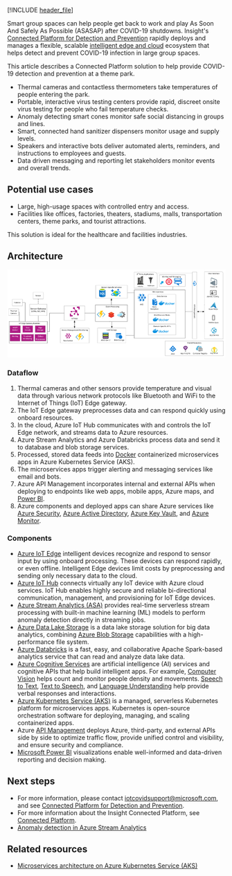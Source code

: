 [!INCLUDE [header_file](../../../includes/sol-idea-header.md)]

Smart group spaces can help people get back to work and play As Soon And Safely As Possible (ASASAP) after COVID-19 shutdowns. Insight's [Connected Platform for Detection and Prevention](https://www.insight.com/en_US/what-we-do/digital-innovation/solutions/connected-platform-for-detection-and-prevention.html) rapidly deploys and manages a flexible, scalable [intelligent edge and cloud](https://azure.microsoft.com/overview/future-of-cloud) ecosystem that helps detect and prevent COVID-19 infection in large group spaces.

This article describes a Connected Platform solution to help provide COVID-19 detection and prevention at a theme park.

- Thermal cameras and contactless thermometers take temperatures of people entering the park.
- Portable, interactive virus testing centers provide rapid, discreet onsite virus testing for people who fail temperature checks.
- Anomaly detecting smart cones monitor safe social distancing in groups and lines.
- Smart, connected hand sanitizer dispensers monitor usage and supply levels.
- Speakers and interactive bots deliver automated alerts, reminders, and instructions to employees and guests.
- Data driven messaging and reporting let stakeholders monitor events and overall trends.

## Potential use cases

- Large, high-usage spaces with controlled entry and access.
- Facilities like offices, factories, theaters, stadiums, malls, transportation centers, theme parks, and tourist attractions.

This solution is ideal for the healthcare and facilities industries.

## Architecture

![Diagram showing the Insight Connected Platform architecture.](../media/insight-connected-platform.png)

### Dataflow

1. Thermal cameras and other sensors provide temperature and visual data through various network protocols like Bluetooth and WiFi to the Internet of Things (IoT) Edge gateway.
1. The IoT Edge gateway preprocesses data and can respond quickly using onboard resources.
1. In the cloud, Azure IoT Hub communicates with and controls the IoT Edge network, and streams data to Azure resources.
1. Azure Stream Analytics and Azure Databricks process data and send it to database and blob storage services.
1. Processed, stored data feeds into [Docker](https://www.docker.com) containerized microservices apps in Azure Kubernetes Service (AKS).
1. The microservices apps trigger alerting and messaging services like email and bots.
1. Azure API Management incorporates internal and external APIs when deploying to endpoints like web apps, mobile apps, Azure maps, and [Power BI](https://powerbi.microsoft.com).
1. Azure components and deployed apps can share Azure services like [Azure Security](https://azure.microsoft.com/overview/security), [Azure Active Directory](https://azure.microsoft.com/services/active-directory), [Azure Key Vault](https://azure.microsoft.com/services/key-vault), and [Azure Monitor](https://azure.microsoft.com/services/monitor).

### Components

- [Azure IoT Edge](https://azure.microsoft.com/services/iot-edge) intelligent devices recognize and respond to sensor input by using onboard processing. These devices can respond rapidly, or even offline. Intelligent Edge devices limit costs by preprocessing and sending only necessary data to the cloud.
- [Azure IoT Hub](https://azure.microsoft.com/services/iot-hub) connects virtually any IoT device with Azure cloud services. IoT Hub enables highly secure and reliable bi-directional communication, management, and provisioning for IoT Edge devices.
- [Azure Stream Analytics (ASA)](https://azure.microsoft.com/services/stream-analytics) provides real-time serverless stream processing with built-in machine learning (ML) models to perform anomaly detection directly in streaming jobs.
- [Azure Data Lake Storage](https://azure.microsoft.com/services/storage/data-lake-storage) is a data lake storage solution for big data analytics, combining [Azure Blob Storage](https://azure.microsoft.com/services/storage/blobs) capabilities with a high-performance file system.
- [Azure Databricks](https://azure.microsoft.com/services/databricks) is a fast, easy, and collaborative Apache Spark-based analytics service that can read and analyze data lake data.
- [Azure Cognitive Services](https://azure.microsoft.com/services/cognitive-services) are artificial intelligence (AI) services and cognitive APIs that help build intelligent apps. For example, [Computer Vision](https://azure.microsoft.com/services/cognitive-services/computer-vision) helps count and monitor people density and movements. [Speech to Text](https://azure.microsoft.com/services/cognitive-services/speech-to-text), [Text to Speech](https://azure.microsoft.com/services/cognitive-services/text-to-speech), and [Language Understanding](https://azure.microsoft.com/services/cognitive-services/language-understanding-intelligent-service) help provide verbal responses and interactions.
- [Azure Kubernetes Service (AKS)](https://azure.microsoft.com/services/kubernetes-service) is a managed, serverless Kubernetes platform for microservices apps. Kubernetes is open-source orchestration software for deploying, managing, and scaling containerized apps.
- Azure [API Management](https://azure.microsoft.com/services/api-management) deploys Azure, third-party, and external APIs side by side to optimize traffic flow, provide unified control and visibility, and ensure security and compliance.
- [Microsoft Power BI](https://powerbi.microsoft.com) visualizations enable well-informed and data-driven reporting and decision making.

## Next steps

- For more information, please contact [iotcovidsupport@microsoft.com](mailto:iotcovidsupport@microsoft.com), and see [Connected Platform for Detection and Prevention](https://www.insight.com/en_US/what-we-do/digital-innovation/solutions/connected-platform-for-detection-and-prevention.html).
- For more information about the Insight Connected Platform, see [Connected Platform](https://www.insight.com/en_US/what-we-do/digital-innovation/connected-platform.html).
- [Anomaly detection in Azure Stream Analytics](/azure/stream-analytics/stream-analytics-machine-learning-anomaly-detection)

## Related resources

- [Microservices architecture on Azure Kubernetes Service (AKS)](../../reference-architectures/containers/aks-microservices/aks-microservices.yml)
